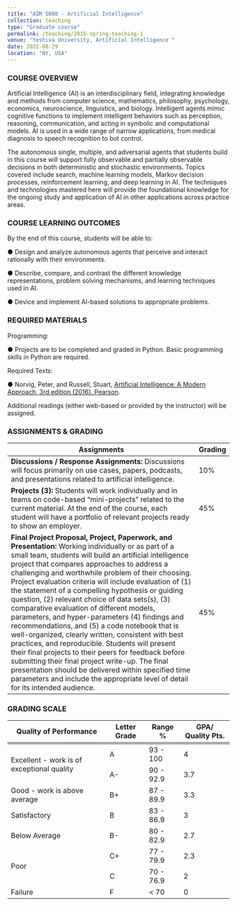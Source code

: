```yaml
---
title: "AIM 5000 - Artificial Intelligence"
collection: teaching
type: "Graduate course"
permalink: /teaching/2015-spring-teaching-1
venue: "Yeshiva University, Artificial Intelligence	"
date: 2022-08-29
location: "NY, USA"
---
```


### COURSE OVERVIEW 


Artificial Intelligence (AI) is an interdisciplinary field, integrating knowledge and methods from computer science, mathematics, philosophy, psychology, economics, neuroscience, linguistics, and biology.  Intelligent agents mimic cognitive functions to implement intelligent behaviors such as perception, reasoning, communication, and acting in symbolic and computational models.  AI is used in a wide range of narrow applications, from medical diagnosis to speech recognition to bot control.

The autonomous single, multiple, and adversarial agents that students build in this course will support fully observable and partially observable decisions in both deterministic and stochastic environments.  Topics covered include search, machine learning models, Markov decision processes, reinforcement learning, and deep learning in AI.  The techniques and technologies mastered here will provide the foundational knowledge for the ongoing study and application of AI in other applications across practice areas.



### COURSE LEARNING OUTCOMES

By the end of this course, students will be able to:

●	Design and analyze autonomous agents that perceive and interact rationally with their environments.

●	Describe, compare, and contrast the different knowledge representations, problem solving mechanisms, and learning techniques used in AI.

● Device and implement AI-based solutions to appropriate problems.




### REQUIRED MATERIALS


Programming: 

●	Projects are to be completed and graded in Python. Basic programming skills in Python are required.

Required Texts:

●	Norvig, Peter, and Russell, Stuart, [Artificial Intelligence: A Modern Approach, 3rd edition (2016).  Pearson](https://repository.unimal.ac.id/1022/).

Additional readings (either web-based or provided by the instructor) will be assigned.


### ASSIGNMENTS & GRADING


| Assignments           |                           Grading                                   |
| --------         |------------------------------------------------------------ |
| <b> Discussions / Response Assignments: </b> Discussions will focus primarily on use cases, papers, podcasts, and presentations related to artificial intelligence. |10%|
| <b> Projects (3): </b> Students will work individually and in teams on code-based “mini-projects” related to the current material. At the end of the course, each student will have a portfolio of relevant projects ready to show an employer. |45%                        |
| <b> Final Project Proposal, Project, Paperwork, and Presentation: </b> Working individually or as part of a small team, students will build an artificial intelligence project that compares approaches to address a challenging and worthwhile problem of their choosing.  Project evaluation criteria will include evaluation of (1) the statement of a compelling hypothesis or guiding question, (2) relevant choice of data sets(s), (3) comparative evaluation of different models, parameters, and hyper-parameters (4) findings and recommendations, and (5) a code notebook that is well-organized, clearly written, consistent with best practices, and reproducible.  Students will present their final projects to their peers for feedback before submitting their final project write-up.  The final presentation should be delivered within specified time parameters and include the appropriate level of detail for its intended audience. |45% |



### GRADING SCALE

<!-- 
| Quality of Performance| Letter Grade | Range % | GPA/ Quality Pts. |
|:--------|:-------:|--------:|--------:|
|/3. spans 3 rows | A   | 93 - 100   | 4       |
| ^^| A-  | 90 - 92.9  | 3.7     |
| cell1   | B+  | 87 - 89.9  | 3.3     |
| cell4   | B   | 83 - 86.9  | 3       |
| Foot1   | B-  | 80 - 82.9  | 2.7     |
| cell1   | C+  | 77 - 79.9  | 2.3     |
| cell4   | C   | 70 - 76.9  | 2       |
| Foot1   | F   | < 70       | 0       | -->

<table class="center">
  <tr>
    <th>Quality of Performance</th>
    <th>Letter Grade</th>
    <th>Range % </th>
    <th>GPA/ Quality Pts.</th>
  </tr>
<tr style="background: #aaa;">
 <td colspan="4"></td>
</tr> 
  <tr>
    <td rowspan="2">Excellent - work is of exceptional quality</td>
    <td>A</td>
    <td>93 - 100</td>
    <td>4</td>
  </tr>
  <tr>
    <td> A- </td>
    <td>90 - 92.9</td>
    <td>3.7</td>
  </tr>
  <tr>
    <td> Good - work is above average </td>
    <td>B+ </td>
    <td>87 - 89.9</td>
    <td>3.3</td>
  </tr>
  <tr>
    <td> Satisfactory</td>
    <td>B  </td>
    <td>83 - 86.9 </td>
    <td>3</td>
  </tr>
  <tr>
    <td> Below Average</td>
    <td>B-		</td>
    <td>80 - 82.9</td>
    <td>2.7</td>
  </tr>
  <tr>
    <td rowspan="2">Poor</td>
    <td>C+</td>
    <td>77 - 79.9</td>
    <td>2.3</td>
  </tr>
  <tr>
    <td>C</td>
    <td>70 - 76.9</td>
    <td> 2</td>
  </tr>  
  <tr>
    <td> Failure </td>
    <td>F	 </td>
    <td>< 70</td>
    <td>0</td>
  </tr>
</table>
